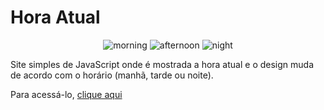 <h1>Hora Atual</h1>
<div align="center">

![morning](https://user-images.githubusercontent.com/91853688/180628034-4a1f924f-ba29-4bd6-8fc0-942bf3eacacd.png)
![afternoon](https://user-images.githubusercontent.com/91853688/180628018-d4224719-a38e-457c-a9d9-9da9be780f50.png)
![night](https://user-images.githubusercontent.com/91853688/180627993-4e8a3da4-2d20-4d12-9737-ab8d811dd1d3.png)



</div>
<p>Site simples de JavaScript onde é mostrada a hora atual e o design muda de acordo com o horário (manhã, tarde ou noite).</p>
<p>Para acessá-lo, <a href="https://mateusaraujo1.github.io/hours/">clique aqui</a></p>
